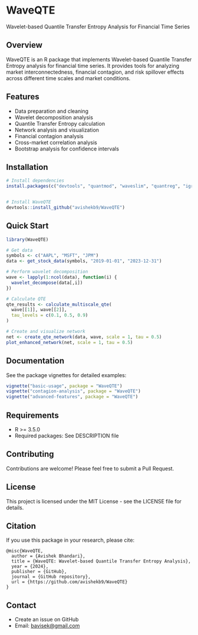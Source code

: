 # WaveQTE

Wavelet-based Quantile Transfer Entropy Analysis for Financial Time Series

## Overview

WaveQTE is an R package that implements Wavelet-based Quantile Transfer Entropy analysis for financial time series. It provides tools for analyzing market interconnectedness, financial contagion, and risk spillover effects across different time scales and market conditions.

## Features

- Data preparation and cleaning
- Wavelet decomposition analysis
- Quantile Transfer Entropy calculation
- Network analysis and visualization
- Financial contagion analysis
- Cross-market correlation analysis
- Bootstrap analysis for confidence intervals

## Installation

```R
# Install dependencies
install.packages(c("devtools", "quantmod", "waveslim", "quantreg", "igraph"))


# Install WaveQTE
devtools::install_github("avishekb9/WaveQTE")
```

## Quick Start

```R
library(WaveQTE)

# Get data
symbols <- c("AAPL", "MSFT", "JPM")
data <- get_stock_data(symbols, "2019-01-01", "2023-12-31")

# Perform wavelet decomposition
wave <- lapply(1:ncol(data), function(i) {
  wavelet_decompose(data[,i])
})

# Calculate QTE
qte_results <- calculate_multiscale_qte(
  wave[[1]], wave[[2]], 
  tau_levels = c(0.1, 0.5, 0.9)
)

# Create and visualize network
net <- create_qte_network(data, wave, scale = 1, tau = 0.5)
plot_enhanced_network(net, scale = 1, tau = 0.5)
```

## Documentation

See the package vignettes for detailed examples:

```R
vignette("basic-usage", package = "WaveQTE")
vignette("contagion-analysis", package = "WaveQTE")
vignette("advanced-features", package = "WaveQTE")
```

## Requirements

- R >= 3.5.0
- Required packages: See DESCRIPTION file

## Contributing

Contributions are welcome! Please feel free to submit a Pull Request.

## License

This project is licensed under the MIT License - see the LICENSE file for details.

## Citation

If you use this package in your research, please cite:

```
@misc{WaveQTE,
  author = {Avishek Bhandari},
  title = {WaveQTE: Wavelet-based Quantile Transfer Entropy Analysis},
  year = {2024},
  publisher = {GitHub},
  journal = {GitHub repository},
  url = {https://github.com/avishekb9/WaveQTE}
}
```

## Contact

- Create an issue on GitHub
- Email: bavisek@gmail.com
